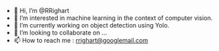 - 👋 Hi, I’m @RRighart
- 👀 I’m interested in machine learning in the context of computer vision.
- 🌱 I’m currently working on object detection using Yolo.
- 💞️ I’m looking to collaborate on ...
- 📫 How to reach me : rrighart@googlemail.com

<!---
RRighart/RRighart is a ✨ special ✨ repository because its `README.md` (this file) appears on your GitHub profile.
You can click the Preview link to take a look at your changes.
--->
